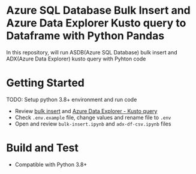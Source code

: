 # Azure SQL Database Bulk Insert and Azure Data Explorer Kusto query to Dataframe with Python Pandas
In this repository, will run ASDB(Azure SQL Database) bulk insert and ADX(Azure Data Explorer) kusto query with Pyhton code

# Getting Started
TODO: Setup python 3.8+ environment and run code
- Review [bulk insert](https://www.sqler.com/board_Column/1102416) and [Azure Data Explorer - Kusto query](https://www.sqler.com/board_Azure/1102480)
- Check `.env.example` file, change values and rename file to `.env`
- Open and review `bulk-insert.ipynb` and `adx-df-csv.ipynb` files

# Build and Test
- Compatible with Python 3.8+